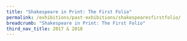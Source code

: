 ```yaml
---
title: "Shakespeare in Print: The First Folio"
permalink: /exhibitions/past-exhibitions/shakespearesfirstfolio/
breadcrumb: "Shakespeare in Print: The First Folio"
third_nav_title: 2017 & 2018
---
```

